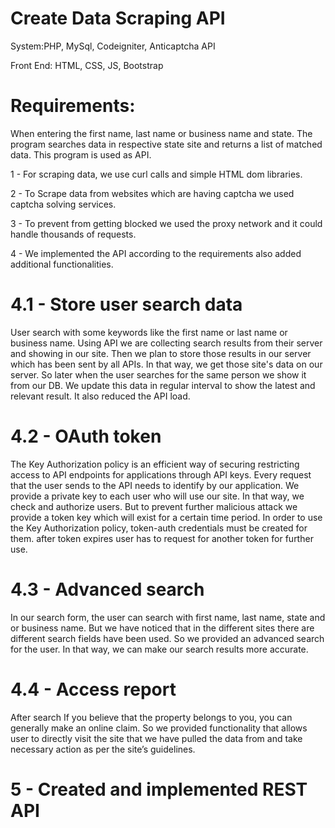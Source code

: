 # Create Data Scraping API 

System:PHP, MySql, Codeigniter, Anticaptcha API

Front End: HTML, CSS, JS, Bootstrap

# Requirements:

When entering the first name, last name or business name and state. The program searches data in respective state site and returns a list of matched data. This program is used as API.

1 - For scraping data, we use curl calls and simple HTML dom libraries.

2 - To Scrape data from websites which are having captcha we used captcha solving services.

3 - To prevent from getting blocked we used the proxy network and it could handle thousands of requests.

4 - We implemented the API according to the requirements also added additional functionalities.

# 4.1 - Store user search data

User search with some keywords like the first name or last name or business name. Using API we are collecting search results from their server and showing in our site. Then we plan to store those results in our server which has been sent by all APIs. In that way, we get those site's data on our server. So later when the user searches for the same person we show it from our DB. We update this data in regular interval to show the latest and relevant result. It also reduced the API load.


# 4.2 - OAuth token

The Key Authorization policy is an efficient way of securing restricting access to API endpoints for applications through API keys. Every request that the user sends to the API needs to identify by our application. We provide a private key to each user who will use our site.  In that way, we check and authorize users. But to prevent further malicious attack we provide a token key which will exist for a certain time period. In order to use the Key Authorization policy, token-auth credentials must be created for them. after token expires user has to request for another token for further use.

# 4.3 - Advanced search 

In our search form, the user can search with first name, last name, state and or business name. But we have noticed that in the different sites there are different search fields have been used. So we provided an advanced search for the user. In that way, we can make our search results more accurate.

# 4.4 - Access report

After search If you believe that the property belongs to you, you can generally make an online claim. So we provided functionality that allows user to directly visit the site that we have pulled the data from and take necessary action as per the site’s guidelines.

# 5 - Created and implemented REST API

